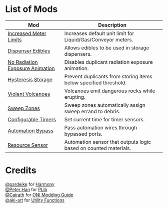 # List of Mods
|**Mod**|**Description**|
|---|---|
|[Increased Meter Limits](https://steamcommunity.com/sharedfiles/filedetails/?id=2839508628)|Increases default unit limit for Liquid/Gas/Conveyor meters.|
|[Dispenser Edibles](https://steamcommunity.com/sharedfiles/filedetails/?id=2839845786)|Allows edibles to be used in storage dispensers.|
|[No Radiation Exposure Animation](https://steamcommunity.com/sharedfiles/filedetails/?id=2843427720)|Disables duplicant radiation exposure animation.|
|[Hysteresis Storage](https://steamcommunity.com/sharedfiles/filedetails/?id=2875347670)|Prevent duplicants from storing items below specified threshold.|
|[Violent Volcanoes](https://steamcommunity.com/sharedfiles/filedetails/?id=2895288475)|Volcanoes emit dangerous rocks while erupting.|
|[Sweep Zones](https://steamcommunity.com/sharedfiles/filedetails/?id=2897886291)|Sweep zones automatically assign sweep errand to debris.|
|[Configurable Timers](https://steamcommunity.com/sharedfiles/filedetails/?id=2904048344)|Set current time for timer sensors.|
|[Automation Bypass](https://steamcommunity.com/sharedfiles/filedetails/?id=2906743782)|Pass automation wires through bypassed ports.|
|[Resource Sensor](https://steamcommunity.com/sharedfiles/filedetails/?id=2911545239)|Automation sensor that outputs logic based on counted materials.|

# Credits
[@pardeike](https://github.com/pardeike) for [Harmony](https://github.com/pardeike/Harmony)  
[@Peter Han](https://github.com/peterhaneve) for [PLib](https://github.com/peterhaneve/ONIMods/tree/main/PLib)  
[@Cairath](https://github.com/Cairath) for [ONI Modding Guide](https://github.com/Cairath/Oxygen-Not-Included-Modding)  
[@aki-art](https://github.com/aki-art) for [Utility Functions](https://github.com/aki-art/ONI-Mods/tree/master/Futility)  

